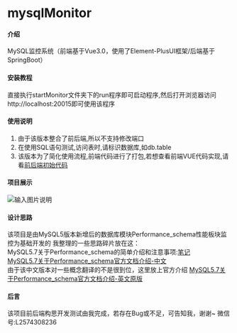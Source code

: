 # mysqlMonitor

#### 介绍
MySQL监控系统（前端基于Vue3.0，使用了Element-PlusUI框架/后端基于SpringBoot）

#### 安装教程
直接执行startMonitor文件夹下的run程序即可启动程序,然后打开浏览器访问http://localhost:20015即可使用该程序

#### 使用说明
1.  由于该版本整合了前后端,所以不支持修改端口
2.  在使用SQL语句测试,访问表时,请标识数据库,如db.table
3.  该版本为了简化使用流程,前端代码进行了打包,若想查看前端VUE代码实现,请看[前后端初始代码](https://gitee.com/lwlspace/mysql-monitor)

#### 项目展示
![输入图片说明](https://images.gitee.com/uploads/images/2021/1123/112950_c20aa910_9450095.png "060ccb260fa8b89ff1635a0ef1457d7.png")

#### 设计思路
该项目是由MySQL5版本新增后的数据库模块Performance_schema性能板块监控为基础开发的
我整理的一些思路碎片放在这：<br>
MySQL5.7关于Performance_schema的简单介绍和注意事项:[笔记](https://blog.csdn.net/killbibi/article/details/121489697)<br>
[MySQL5.7关于Performance_schema官方文档介绍-中文](https://www.docs4dev.com/docs/zh/mysql/5.7/reference/performance-schema-table-index.html)<br>
由于该中文版本对一些概念翻译的不是很到位，这里放上官方介绍
[MySQL5.7关于Performance_schema官方文档介绍-英文原版](https://dev.mysql.com/doc/refman/5.7/en/performance-schema-threads-table.html)


#### 后言
该项目前后端构思开发测试由我完成，若存在Bug或不足，可告知我，谢谢~
微信号:L2574308236